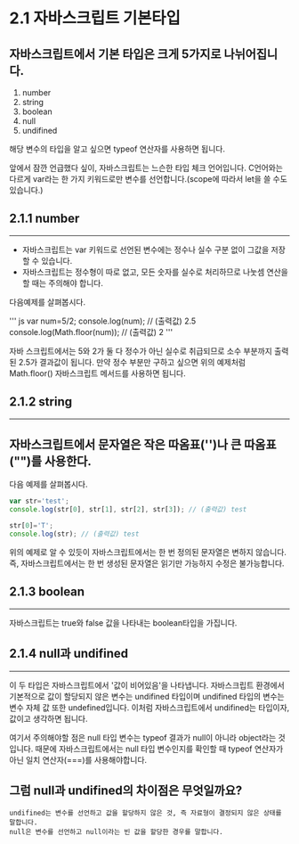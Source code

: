 2.1 자바스크립트 기본타입
=======================

## 자바스크립트에서 기본 타입은 크게 5가지로 나뉘어집니다.
1. number
2. string
3. boolean
4. null
5. undifined

해당 변수의 타입을 알고 싶으면 typeof 연산자를 사용하면 됩니다.

앞에서 잠깐 언급했다 싶이, 자바스크립트는 느슨한 타입 체크 언어입니다.
C언어와는 다르게 var라는 한 가지 키워드로만 변수를 선언합니다.(scope에 따라서 let을 쓸 수도 있습니다.)

## 2.1.1 number
------------
- 자바스크립트는 var 키워드로 선언된 변수에는 정수나 실수 구분 없이 그값을 저장 할 수 있습니다.
- 자바스크립트는 정수형이 따로 없고, 모든 숫자를 실수로 처리하므로 나눗셈 연산을 할 때는 주의해야 합니다.

다음예제를 살펴봅시다.

''' js
var num=5/2;
console.log(num);               // (출력값) 2.5
console.log(Math.floor(num));   // (출력값) 2
'''

자바 스크립트에서는 5와 2가 둘 다 정수가 아닌 실수로 취급되므로 소수 부분까지 출력된 2.5가 결과값이 됩니다.
만약 정수 부분만 구하고 싶으면 위의 예제처럼 Math.floor() 자바스크립트 메서드를 사용하면 됩니다.

## 2.1.2 string
-------------
## 자바스크립트에서 문자열은 작은 따옴표('')나 큰 따옴표("")를 사용한다.

다음 예제를 살펴봅시다.

```js
var str='test';
console.log(str[0], str[1], str[2], str[3]); // (출력값) test

str[0]='T';
console.log(str); // (출력값) test
```
 
위의 예제로 알 수 있듯이 자바스크립트에서는 한 번 정의된 문자열은 변하지 않습니다.
즉, 자바스크립트에서는 한 번 생성된 문자열은 읽기만 가능하지 수정은 불가능합니다.

## 2.1.3 boolean
--------------

자바스크립트는 true와 false 값을 나타내는 boolean타입을 가집니다.

## 2.1.4 null과 undifined
----------------------

이 두 타입은 자바스크립트에서 '값이 비어있음'을 나타냅니다. 
자바스크립트 환경에서 기본적으로 값이 할당되지 않은 변수는 undifined 타입이며 undifined 타입의 변수는 변수 자체 값 또한 undefined입니다. 
이처럼 자바스크립트에서 undifined는 타입이자, 값이고 생각하면 됩니다.

여기서 주의해야할 점은 null 타입 변수는 typeof 결과가 null이 아니라 object라는 것입니다. 
때문에 자바스크립트에서는 null 타입 변수인지를 확인할 때 typeof 연산자가 아닌 일치 연산자(===)를 사용해야합니다.

그럼 null과 undifined의 차이점은 무엇일까요?
-------------------------------------------

```
undifined는 변수를 선언하고 값을 할당하지 않은 것, 즉 자료형이 결정되지 않은 상태를 말합니다.
null은 변수를 선언하고 null이라는 빈 값을 할당한 경우를 말합니다.
```
